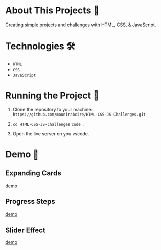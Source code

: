 # About This Projects 🚀
Creating simple projects and challenges with HTML, CSS, & JavaScript.

# Technologies 🛠️
- `HTML`
- `CSS`
- `JavaScript`

# Running the Project 🚦
1. Clone the repository to your machine: `https://github.com/mounirabcire/HTML-CSS-JS-Challenges.git`

2.  `cd HTML-CSS-JS-Challenges` `code .`

3. Open the live server on you vscode.

# Demo 📸
## Expanding Cards
[demo](https://github.com/mounirabcire/HTML-CSS-JS-Challenges/assets/153240368/aec40575-cca8-4b19-b0d8-1d9ed16460f5)

## Progress Steps
[demo](https://github.com/mounirabcire/HTML-CSS-JS-Challenges/assets/153240368/2f410b58-7b87-4be6-a004-e3fb99630595)

## Slider Effect
[demo](https://github.com/mounirabcire/HTML-CSS-JS-Challenges/assets/153240368/f6b35d62-f391-47d1-94d0-fe5ba605a64b)
